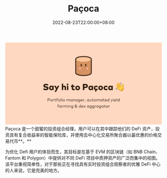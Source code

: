 ﻿---
title: "Paçoca"
description: "Paçoca 是一个甜蜜的投资组合经理，用户可以在其中跟踪他们的 DeFi 资产，投资具有复合收益率的智能保险库，并使用去中心化交易所聚合器以最优惠的价格交易代币**。**"
date: 2022-08-23T22:00:00+08:00
lastmod: 2022-08-23T14:00:00+08:00
draft: false
authors: ["Cindy"]
featuredImage: "pacoca.png"
tags: ["DeFi","Paçoca"]
categories: ["nfts"]
nfts: ["DeFi"]
blockchain: "BSC"
website: "https://pacoca.io/"
twitter: "https://twitter.com/pacoca_io"
discord: ""
telegram: "https://t.me/pacoca_io"
github: "https://github.com/Pacoca-io"
youtube: ""
twitch: ""
facebook: ""
instagram: ""
reddit: ""
medium: "https://pacoca.medium.com/"
steam: ""
gitbook: ""
googleplay: ""
appstore: ""
status: "Live"
weight: 
lightgallery: true
toc: true
pinned: false
recommend: false
recommend1: false
---
![img](voXgu-image.png)Paçoca 是一个甜蜜的投资组合经理，用户可以在其中跟踪他们的 DeFi 资产，投资具有复合收益率的智能保险库，并使用去中心化交易所聚合器以最优惠的价格交易代币**。**

为优化 Defi 用户的体验而生，其目标是在基于 EVM 的区块链（如 BNB Chain、Fantom 和 Polygon）中提供对不同 DeFi 项目中质押资产的广泛而集中的视图。该平台重视简单性，对于那些正在寻找具有实时投资组合观察者的优雅 DeFi 中心的人来说，它是完美的地方。